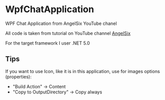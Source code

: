 # WpfChatApplication
WPF Chat Application from AngelSix YouTube chanel

All code is taken from tutorial on YouTube channel [AngelSix](https://www.youtube.com/channel/UCJ3AxeCHGPZkMi3kRfCuiHw)

For the target framework I user .NET 5.0

## Tips

If you want to use Icon, like it is in this application, use for images options (properties):
* "Build Action" -> Content
* "Copy to OutputDirectory" -> Copy always
